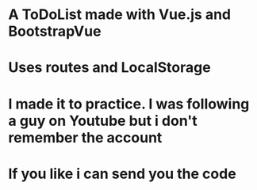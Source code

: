 # A ToDoList made with Vue.js and BootstrapVue
# Uses routes and LocalStorage
# I made it to practice. I was following a guy on Youtube but i don't remember the account
# If you like i can send you the code